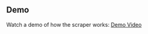 ## Demo

Watch a demo of how the scraper works: [Demo Video](https://www.loom.com/share/4a944ae1bde64a829a6203c5d8866e1b?sid=849f296d-6748-4f94-b295-e5c16d6a9a38)
